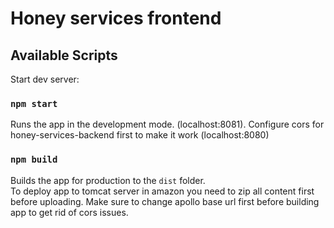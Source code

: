 # Honey services frontend

## Available Scripts

Start dev server:

### `npm start`

Runs the app in the development mode. (localhost:8081).
Configure cors for honey-services-backend first to make it work (localhost:8080)

### `npm build`

Builds the app for production to the `dist` folder.\
To deploy app to tomcat server in amazon you need to zip all content first before uploading.
Make sure to change apollo base url first before building app to get rid of cors issues.
